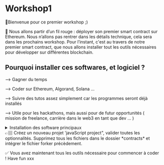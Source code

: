 # Workshop1
👾Bienvenue pour ce premier workshop ;) 

🧵 Nous allons partir d’un fil rouge : déployer son premier smart contract sur Ethereum. Nous n’allons pas rentrer dans les détails technique, cela sera dans les prochains workshop. Pour l’instant, c'est au travers de notre premier smart contract, que nous allons installer tout les outils nécessaires pour développer sur différentes blockchain. 

## Pourquoi installer ces softwares, et logiciel ?
—> Gagner du temps 

—> Coder sur Ethereum, Algorand, Solana …

—> Suivre des tutos assez simplement car les programmes seront déjà installés

—> Utile pour les hackathons, mais aussi pour de futur opportunités ( mission de freelance, carrière dans le web3 en tant que dev … )

<details>
  ##<summary>Installation des software principaux </summary>
  
  - Visual Studio Code
  Comme pour un peintre, il faut sa toile. La developeuse à besoin de son environnement de programmation pour coder.  Il en existe plein sur le marché, Sublim text, Vim ect …  
Mais Visual Studio Code à l’avantage de relier plusieurs application, tel que Github et d’être assez ergonomique. 
  https://visualstudio.microsoft.com/fr/downloads/
  
  - Installation de node js 
  NPM (Node Package Manager) est un gestionnaire de paquets permettant l’installation facile des modules (bibliothèques de code) qui peuvent être utilisés dans votre projet  
  [Node.js](https://nodejs.org/en/)
  ```bash
  npm -v 
  npm install <library-name> 
  npm run build 
  ```
  
  - Installation de yarn ( similaire à npm, c'est un gestionnaire de paquet, permettant l'installation des bibliothèques et des librairies. 
    ```bash
  npm install yarn
  ```
  
  Le terminal: déjà installer sur VS Code. Voici les commandes prinipales sur le terminal. 
  **`ls`**: affiche la liste des fichiers et des répertoires dans le répertoire courant
  **`cd`**: change de répertoire
  **`mkdir`**: crée un nouveau répertoire
  **`touch`**: crée un nouveau fichier vide
  **`rm`  :**  supprime un répertoire
  **`rm -r <nom du fichier>` :** supprime un fichier 
  **`echo`**: affiche du texte à l'écran
  
</details>
👉🏽 A partir de votre terminal, placez-vous dans le dossier “Document” . Puis, créée un nouveau dossier appelé “H.E.R DAO”

  
<details>
  <summary>Les outils de la développeuse</summary> 
  -Github : l'outils open source
  C'est le plateform permettant d'échanger du code entre dév, et même d'interragir entre nous sur le code. 
Pour s'approprier un peu l'outil, nous allons forker le projet. Un fork c’est une copie d’un dépôt. Cette opération nous permettra de copier le projet sans le modifier. Le pont entre Github et notre éditeur de code (Visual Studio Code), sera GIthub Destkop 
  
  - Github Desktop : 
  [GitHub Desktop](https://desktop.github.com/)
</details>
👉🏽 


<details>

<summary>Coder sur une blockchain</summary>
Nous avons maintenant à peu près tous les outils dans notre trousse nous permettant de coder. Mais, chaque blockchain à un environnement et un langage bien spécifique. Par exemple Ethereum utilise le langage de programmation Solidity pour ces smarts contracts. Et nous allons explorer cela. Mais, Algorand par exemple, utilise un autre environnement de programmation, et nous verrons cela lors du prochain workshop. 
Pour le moment, voyons comment déployer un smart contract sur Ethereum. 

✌🏽 Pas de panique l'objectif n'est pas de tout comprendre, simplement de prendre en main les outils principaux. 
  - Installation de solidity sur VS CODE
  Dans extension, il est possible de télécharger les langages de programmations que l'on souhaite.
  - Installation de Hardhat 
  Pour écrire un smart contract, nous avons besoin d’un outil de développement de smart contract, visant à simplifier le processus de construction, de déploiement et de test de ces contrats. Les plus utilisés sont Hardhat, Truffle, Brownie, Ganache et Remix. Nous n’allons pas tous les utiliser, mais ils fonctionnent à peu près tous de la même façon. 
Pour notre fil rouge, nous allons installer hardhat. 
  ```bash
  npm install --save-dev hardhat
  ```
</details>
👉🏽 Créez un nouveau projet 'javaScript project", valider toutes les optionnalités. Supprimez tous les fichiers dans le dossier *contracts* et intégrer le fichier forker précèdement. 


✅ Vous avez maintenant tous les outils nécessaire pour commencer à coder ! 
Have fun xxx
 
